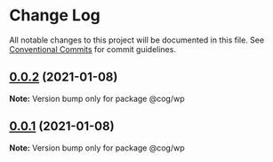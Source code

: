 # Change Log

All notable changes to this project will be documented in this file.
See [Conventional Commits](https://conventionalcommits.org) for commit guidelines.

## [0.0.2](https://github.com/gearbox-built/cog/compare/v0.0.1...v0.0.2) (2021-01-08)

**Note:** Version bump only for package @cog/wp





## [0.0.1](https://github.com/gearbox-built/cog/compare/v1.0.1...v0.0.1) (2021-01-08)

**Note:** Version bump only for package @cog/wp
